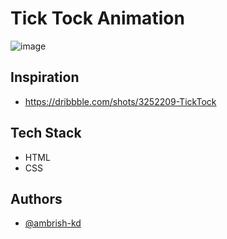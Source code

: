 # Tick Tock Animation

![image](https://github.com/ambrish-kd/CSS-Animations/assets/90711457/2561875e-bc4a-448f-989c-774d7ffba560)

## Inspiration

- https://dribbble.com/shots/3252209-TickTock

## Tech Stack

- HTML
- CSS

## Authors

- [@ambrish-kd](https://github.com/ambrish-kd)
